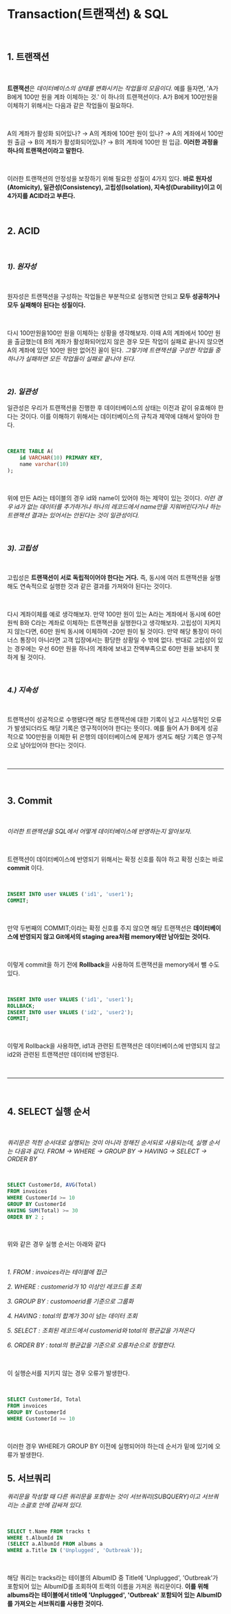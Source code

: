 # Transaction(트랜잭션) & SQL

<br>

## **1. 트랜잭션**

<br>

**트랜잭션**은 *데이터베이스의 상태를 변화시키는 작업들의 모음이다.* 예를 들자면, 'A가 B에게 100만 원을 계좌 이체하는 것.' 이 하나의 트랜잭션이다. A가 B에게 100만원을 이체하기 위해서는 다음과 같은 작업들이 필요하다.

<br>

A의 계좌가 활성화 되어있나? → A의 계좌에 100만 원이 있나? → A의 계좌에서 100만 원 출금 → B의 계좌가 활성화되어있나? → B의 계좌에 100만 원 입금. **이러한 과정을 하나의 트랜잭션이라고 말한다.**

<br>

이러한 트랜잭션의 안정성을 보장하기 위해 필요한 성질이 4가지 있다. **바로  원자성(Atomicity), 일관성(Consistency),  고립성(Isolation), 지속성(Durability)이고 이 4가지를 ACID라고 부른다.**

<br>

## **2. ACID**

<br>

### *1). 원자성*

<br>

원자성은 트랜잭션을 구성하는 작업들은 부분적으로 실행되면 안되고 **모두 성공하거나 모두 실패해야 된다는 성질이다.** 

<br>

다시 100만원을100만 원을 이체하는 상황을 생각해보자. 이때 A의 계좌에서 100만 원을 출금했는데 B의 계좌가 활성화되어있지 않은 경우 모든 작업이 실패로 끝나지 않으면 A의 계좌에 있던 100만 원만 없어진 꼴이 된다. *그렇기에 트랜잭션을 구성한 작업들 중 하나가 실패하면 모든 작업들이 실패로 끝나야 된다.*

<br>

### *2). 일관성*

 

일관성은 우리가 트랜잭션을 진행한 후 데이터베이스의 상태는 이전과 같이 유효해야 한다는 것이다. 이를 이해하기 위해서는 데이터베이스의 규칙과 제약에 대해서 알아야 한다.

<br>

~~~sql
CREATE TABLE A(
	id VARCHAR(10) PRIMARY KEY,
	name varchar(10)
);
~~~

<br>

 위에 만든 A라는 테이블의 경우 id와 name이 있어야 하는 제약이 있는 것이다. *이런 경우 id가 없는 데이터를 추가하거나 하나의 레코드에서 name만을 지워버린다거나 하는 트랜잭션 결과는 있어서는 안된다는 것이 일관성이다.*

<br>

### *3). 고립성*

<br>

고립성은 **트랜잭션이 서로 독립적이어야 한다는 거다.** 즉, 동시에 여러 트랜잭션을 실행해도 연속적으로 실행한 것과 같은 결과를 가져와야 된다는 것이다.

<br>

다시 계좌이체를 예로 생각해보자. 만약 100만 원이 있는 A라는 계좌에서 동시에 60만 원씩 B와 C라는 계좌로 이체하는 트랜잭션을 실행한다고 생각해보자. 고립성이 지켜지지 않는다면, 60만 원씩 동시에 이체하여 -20만 원이 될 것이다. 만약 해당 통장이 마이너스 통장이 아니라면 고객 입장에서는 황당한 상황일 수 밖에 없다. 반대로 고립성이 있는 경우에는 우선 60만 원을 하나의 계좌에 보내고 잔액부족으로 60만 원을 보내지 못하게 될 것이다.

<br>

### *4.) 지속성*

<br>

트랜잭션이 성공적으로 수행됐다면 해당 트랜잭션에 대한 기록이 남고 시스템적인 오류가 발생되더라도 해당 기록은 영구적이어야 한다는 뜻이다. 예를 들어 A가 B에게 성공적으로 100만원을 이체한 뒤 은행의 데이터베이스에 문제가 생겨도 해당 기록은 영구적으로 남아있어야 한다는 것이다.

<br>
<hr>
<br>

## **3. Commit**

<br>

*이러한 트랜잭션을 SQL에서 어떻게 데이터베이스에 반영하는지 알아보자.*

<br> 

트랜잭션이 데이터베이스에 반영되기 위해서는 확정 신호를 줘야 하고 확정 신호는 바로 **commit** 이다. 

<br>

~~~sql
INSERT INTO user VALUES ('id1', 'user1');
COMMIT;
~~~

<br>

만약 두번째의 COMMIT;이라는 확정 신호를 주지 않으면 해당 트랜잭션은 **데이터베이스에 반영되지 않고 Git에서의 staging area처럼 memory에만 남아있는 것이다.**

<br>

이렇게 commit을 하기 전에 **Rollback**을 사용하여 트랜잭션을 memory에서 뺄 수도 있다.

<br>

~~~sql
INSERT INTO user VALUES ('id1', 'user1');
ROLLBACK;
INSERT INTO user VALUES ('id2', 'user2');
COMMIT;
~~~

<br>

이렇게 Rollback을 사용하면, id1과 관련된 트랜잭션은 데이터베이스에 반영되지 않고 id2와 관련된 트랜잭션만 데이터에 반영된다.

<br>
<hr>
<br>

## **4. SELECT 실행 순서**

<br>


*쿼리문은 적힌 순서대로 실행되는 것이 아니라 정해진 순서되로 사용되는데, 실행 순서는 다음과 같다. FROM → WHERE → GROUP BY → HAVING → SELECT → ORDER BY*

<br>

~~~sql
SELECT CustomerId, AVG(Total)
FROM invoices
WHERE CustomerId >= 10
GROUP BY CustomerId
HAVING SUM(Total) >= 30
ORDER BY 2 ;
~~~

<br>

위와 같은 경우 실행 순서는 아래와 같다

<br>

*1. FROM : invoices라는 테이블에 접근*

*2. WHERE : customerid가 10 이상인 레코드를 조회*

*3. GROUP BY : customoerid를 기준으로 그룹화*

*4. HAVING : total의 합계가 30이 넘는 데이터 조회*

*5. SELECT : 조회된 레코드에서 customerid와 total의 평균값을 가져온다*

*6. ORDER BY : total의 평균값을 기준으로 오름차순으로 정렬한다.*

<br>

이 실행순서를 지키지 않는 경우 오류가 발생한다.

<br>

~~~sql
SELECT CustomerId, Total
FROM invoices
GROUP BY CustomerId
WHERE CustomerId >= 10
~~~

<br>

이러한 경우 WHERE가 GROUP BY 이전에 실행되어야 하는데 순서가 밑에 있기에 오류가 발생한다.

## **5. 서브쿼리**
 

*쿼리문을 작성할 때 다른 쿼리문을 포함하는 것이 서브쿼리(SUBQUERY)이고 서브쿼리는 소괄호 안에 감싸져 있다.*

<br>

~~~sql
SELECT t.Name FROM tracks t 
WHERE t.AlbumId IN 
(SELECT a.AlbumId FROM albums a 
WHERE a.Title IN ('Unplugged', 'Outbreak'));
~~~

<br>

해당 쿼리는 tracks라는 테이블의 AlbumID 중 Title에 'Unplugged', 'Outbreak'가 포함되어 있는 AlbumID를 조회하여 트랙의 이름을 가져온 쿼리문이다. **이를 위해 albums라는 테이블에서 title에 'Unplugged', 'Outbreak' 포함되어 있는 AlbumID를 가져오는 서브쿼리를 사용한 것이다.**